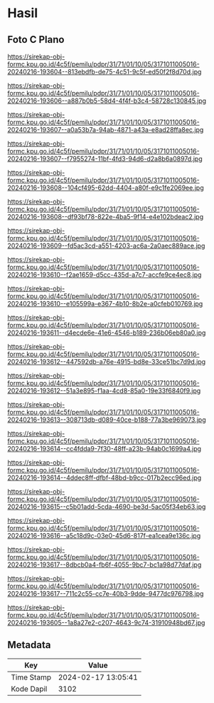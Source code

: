 # Hasil

## Foto C Plano

https://sirekap-obj-formc.kpu.go.id/4c5f/pemilu/pdpr/31/71/01/10/05/3171011005016-20240216-193604--813ebdfb-de75-4c51-9c5f-ed50f2f8d70d.jpg

https://sirekap-obj-formc.kpu.go.id/4c5f/pemilu/pdpr/31/71/01/10/05/3171011005016-20240216-193606--a887b0b5-58d4-4f4f-b3c4-58728c130845.jpg

https://sirekap-obj-formc.kpu.go.id/4c5f/pemilu/pdpr/31/71/01/10/05/3171011005016-20240216-193607--a0a53b7a-94ab-4871-a43a-e8ad28ffa8ec.jpg

https://sirekap-obj-formc.kpu.go.id/4c5f/pemilu/pdpr/31/71/01/10/05/3171011005016-20240216-193607--f7955274-11bf-4fd3-94d6-d2a8b6a0897d.jpg

https://sirekap-obj-formc.kpu.go.id/4c5f/pemilu/pdpr/31/71/01/10/05/3171011005016-20240216-193608--104cf495-62dd-4404-a80f-e9c1fe2069ee.jpg

https://sirekap-obj-formc.kpu.go.id/4c5f/pemilu/pdpr/31/71/01/10/05/3171011005016-20240216-193608--df93bf78-822e-4ba5-9f14-e4e102bdeac2.jpg

https://sirekap-obj-formc.kpu.go.id/4c5f/pemilu/pdpr/31/71/01/10/05/3171011005016-20240216-193609--fd5ac3cd-a551-4203-ac6a-2a0aec889ace.jpg

https://sirekap-obj-formc.kpu.go.id/4c5f/pemilu/pdpr/31/71/01/10/05/3171011005016-20240216-193610--f2ae1659-d5cc-435d-a7c7-accfe9ce4ec8.jpg

https://sirekap-obj-formc.kpu.go.id/4c5f/pemilu/pdpr/31/71/01/10/05/3171011005016-20240216-193610--e105599a-e367-4b10-8b2e-a0cfeb010769.jpg

https://sirekap-obj-formc.kpu.go.id/4c5f/pemilu/pdpr/31/71/01/10/05/3171011005016-20240216-193611--d4ecde6e-41e6-4546-b189-236b06eb80a0.jpg

https://sirekap-obj-formc.kpu.go.id/4c5f/pemilu/pdpr/31/71/01/10/05/3171011005016-20240216-193612--447592db-a76e-4915-bd8e-33ce51bc7d9d.jpg

https://sirekap-obj-formc.kpu.go.id/4c5f/pemilu/pdpr/31/71/01/10/05/3171011005016-20240216-193612--51a3e895-f1aa-4cd8-85a0-19e33f6840f9.jpg

https://sirekap-obj-formc.kpu.go.id/4c5f/pemilu/pdpr/31/71/01/10/05/3171011005016-20240216-193613--308713db-d089-40ce-b188-77a3be969073.jpg

https://sirekap-obj-formc.kpu.go.id/4c5f/pemilu/pdpr/31/71/01/10/05/3171011005016-20240216-193614--cc4fdda9-7f30-48ff-a23b-94ab0c1699a4.jpg

https://sirekap-obj-formc.kpu.go.id/4c5f/pemilu/pdpr/31/71/01/10/05/3171011005016-20240216-193614--4ddec8ff-dfbf-48bd-b9cc-017b2ecc96ed.jpg

https://sirekap-obj-formc.kpu.go.id/4c5f/pemilu/pdpr/31/71/01/10/05/3171011005016-20240216-193615--c5b01add-5cda-4690-be3d-5ac05f34eb63.jpg

https://sirekap-obj-formc.kpu.go.id/4c5f/pemilu/pdpr/31/71/01/10/05/3171011005016-20240216-193616--a5c18d9c-03e0-45d6-817f-ea1cea9e136c.jpg

https://sirekap-obj-formc.kpu.go.id/4c5f/pemilu/pdpr/31/71/01/10/05/3171011005016-20240216-193617--8dbcb0a4-fb6f-4055-9bc7-bc1a98d77daf.jpg

https://sirekap-obj-formc.kpu.go.id/4c5f/pemilu/pdpr/31/71/01/10/05/3171011005016-20240216-193617--711c2c55-cc7e-40b3-9dde-9477dc976798.jpg

https://sirekap-obj-formc.kpu.go.id/4c5f/pemilu/pdpr/31/71/01/10/05/3171011005016-20240216-193605--1a8a27e2-c207-4643-9c74-31910948bd67.jpg


## Metadata

| Key        | Value               |
| ---------- | ------------------- |
| Time Stamp | 2024-02-17 13:05:41 |
| Kode Dapil | 3102                |



